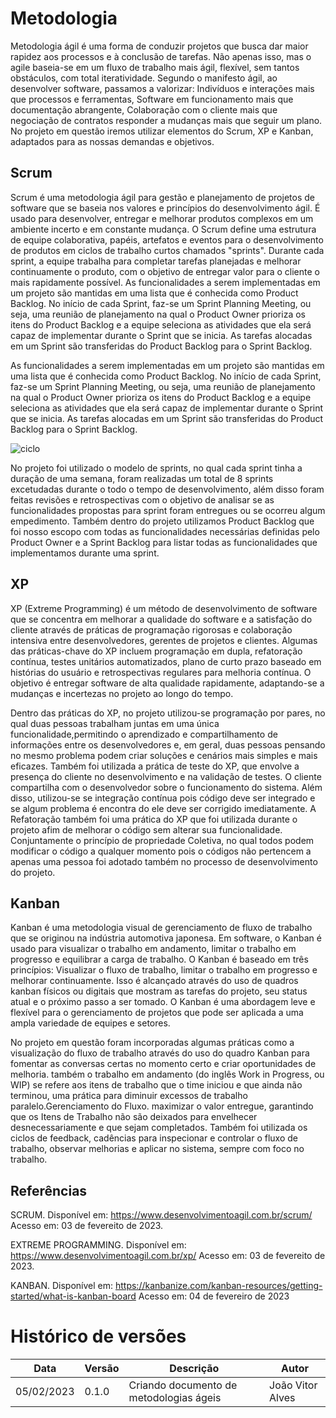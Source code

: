 # Metodologia

Metodologia ágil é uma forma de conduzir projetos que busca dar maior rapidez aos processos e à conclusão de tarefas. Não apenas isso, mas o agile baseia-se em um fluxo de trabalho mais ágil, flexível, sem tantos obstáculos, com total iteratividade. Segundo o manifesto ágil, ao desenvolver software, passamos a valorizar: Indivíduos e interações mais que processos e ferramentas, Software em funcionamento mais que documentação abrangente, Colaboração com o cliente mais que negociação de contratos responder a mudanças mais que seguir um plano. No projeto em questão iremos utilizar elementos do Scrum, XP e Kanban, adaptados para as nossas demandas e objetivos.

## Scrum

Scrum é uma metodologia ágil para gestão e planejamento de projetos de software que se baseia nos valores e princípios do desenvolvimento ágil. É usado para desenvolver, entregar e melhorar produtos complexos em um ambiente incerto e em constante mudança. O Scrum define uma estrutura de equipe colaborativa, papéis, artefatos e eventos para o desenvolvimento de produtos em ciclos de trabalho curtos chamados "sprints". Durante cada sprint, a equipe trabalha para completar tarefas planejadas e melhorar continuamente o produto, com o objetivo de entregar valor para o cliente o mais rapidamente possível. As funcionalidades a serem implementadas em um projeto são mantidas em uma lista que é conhecida como Product Backlog. No início de cada Sprint, faz-se um Sprint Planning Meeting, ou seja, uma reunião de planejamento na qual o Product Owner prioriza os itens do Product Backlog e a equipe seleciona as atividades que ela será capaz de implementar durante o Sprint que se inicia. As tarefas alocadas em um Sprint são transferidas do Product Backlog para o Sprint Backlog.

As funcionalidades a serem implementadas em um projeto são mantidas em uma lista que é conhecida como Product Backlog. No início de cada Sprint, faz-se um Sprint Planning Meeting, ou seja, uma reunião de planejamento na qual o Product Owner prioriza os itens do Product Backlog e a equipe seleciona as atividades que ela será capaz de implementar durante o Sprint que se inicia. As tarefas alocadas em um Sprint são transferidas do Product Backlog para o Sprint Backlog.

![ciclo](https://imgur.com/5PPU9ze.png)

No projeto foi utilizado o modelo de sprints, no qual cada sprint tinha a duração de uma semana, foram realizadas um total de 8 sprints excetudadas durante o todo o tempo de desenvolvimento, além disso foram feitas revisões e retrospectivas com o objetivo de analisar se as funcionalidades propostas para sprint foram entregues ou se ocorreu algum empedimento. Também dentro do projeto utilizamos Product Backlog que foi nosso escopo com todas as funcionalidades necessárias definidas pelo Product Owner e a Sprint Backlog para listar todas as funcionalidades que implementamos durante uma sprint. 


## XP

XP (Extreme Programming) é um método de desenvolvimento de software que se concentra em melhorar a qualidade do software e a satisfação do cliente através de práticas de programação rigorosas e colaboração intensiva entre desenvolvedores, gerentes de projetos e clientes. Algumas das práticas-chave do XP incluem programação em dupla, refatoração contínua, testes unitários automatizados, plano de curto prazo baseado em histórias do usuário e retrospectivas regulares para melhoria contínua. O objetivo é entregar software de alta qualidade rapidamente, adaptando-se a mudanças e incertezas no projeto ao longo do tempo.

Dentro das práticas do XP, no projeto utilizou-se programação por pares, no qual duas pessoas trabalham juntas em uma única funcionalidade,permitindo o aprendizado e compartilhamento de informações entre os desenvolvedores e, em geral, duas pessoas pensando no mesmo problema podem criar soluções e cenários mais simples e mais eficazes. Também foi utilizada a prática de teste do XP, que envolve a presença do cliente no desenvolvimento e na validação de testes. O cliente compartilha com o desenvolvedor sobre o funcionamento do sistema. Além disso, utilizou-se se integração contínua pois código deve ser integrado e se algum problema é encontra do ele deve ser corrigido imediatamente. A Refatoração também foi uma prática do XP que foi utilizada durante o projeto afim de melhorar o código sem alterar sua funcionalidade. Conjuntamente o princípio de propriedade Coletiva, no qual todos podem modificar o código a qualquer momento pois o códigos não pertencem a apenas uma pessoa foi adotado também no processo de desenvolvimento do projeto.


## Kanban

Kanban é uma metodologia visual de gerenciamento de fluxo de trabalho que se originou na indústria automotiva japonesa. Em software, o Kanban é usado para visualizar o trabalho em andamento, limitar o trabalho em progresso e equilibrar a carga de trabalho. O Kanban é baseado em três princípios: Visualizar o fluxo de trabalho, limitar o trabalho em progresso e melhorar continuamente. Isso é alcançado através do uso de quadros kanban físicos ou digitais que mostram as tarefas do projeto, seu status atual e o próximo passo a ser tomado. O Kanban é uma abordagem leve e flexível para o gerenciamento de projetos que pode ser aplicada a uma ampla variedade de equipes e setores.

No projeto em questão foram incorporadas algumas práticas como a visualização  do fluxo de trabalho através do uso do quadro Kanban para fomentar as conversas certas no momento certo e criar oportunidades de melhoria.
também o trabalho em andamento (do inglês Work in Progress, ou WIP) se refere aos itens de trabalho que o time iniciou e que ainda não terminou, uma prática para diminuir excessos de trabalho paralelo.Gerenciamento do Fluxo. maximizar o valor entregue, garantindo que os Itens de Trabalho não são deixados para envelhecer desnecessariamente e que sejam completados. Também foi utilizada os ciclos de feedback, cadências para inspecionar e controlar o fluxo de trabalho, observar melhorias e aplicar no sistema, sempre com foco no trabalho.

## Referências

SCRUM. Disponível em: https://www.desenvolvimentoagil.com.br/scrum/ Acesso em: 03 de fevereito de 2023.

EXTREME PROGRAMMING. Disponível em: https://www.desenvolvimentoagil.com.br/xp/ Acesso em: 03 de fevereito de 2023.

KANBAN. Disponível em: https://kanbanize.com/kanban-resources/getting-started/what-is-kanban-board Acesso em: 04 de fevereiro de 2023

# Histórico de versões

| Data       | Versão | Descrição                                                                   | Autor                                        |
| ---------- | ------ | --------------------------------------------------------------------------- | -------------------------------------------- |
| 05/02/2023 | 0.1.0    | Criando documento de metodologias ágeis                    | João Vitor Alves                    |
